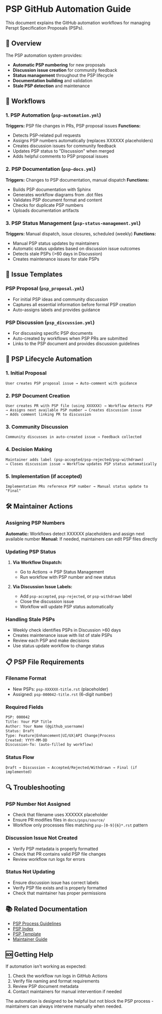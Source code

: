# PSP GitHub Automation Guide

This document explains the GitHub automation workflows for managing Perspt Specification Proposals (PSPs).

## 🎯 Overview

The PSP automation system provides:
- **Automatic PSP numbering** for new proposals
- **Discussion issue creation** for community feedback
- **Status management** throughout the PSP lifecycle
- **Documentation building** and validation
- **Stale PSP detection** and maintenance

## 🔧 Workflows

### 1. PSP Automation (`psp-automation.yml`)

**Triggers:** PSP file changes in PRs, PSP proposal issues
**Functions:**
- Detects PSP-related pull requests
- Assigns PSP numbers automatically (replaces XXXXXX placeholders)
- Creates discussion issues for community feedback
- Updates PSP status to "Discussion" when merged
- Adds helpful comments to PSP proposal issues

### 2. PSP Documentation (`psp-docs.yml`)

**Triggers:** Changes to PSP documentation, manual dispatch
**Functions:**
- Builds PSP documentation with Sphinx
- Generates workflow diagrams from .dot files
- Validates PSP document format and content
- Checks for duplicate PSP numbers
- Uploads documentation artifacts

### 3. PSP Status Management (`psp-status-management.yml`)

**Triggers:** Manual dispatch, issue closures, scheduled (weekly)
**Functions:**
- Manual PSP status updates by maintainers
- Automatic status updates based on discussion issue outcomes
- Detects stale PSPs (>60 days in Discussion)
- Creates maintenance issues for stale PSPs

## 📝 Issue Templates

### PSP Proposal (`psp_proposal.yml`)
- For initial PSP ideas and community discussion
- Captures all essential information before formal PSP creation
- Auto-assigns labels and provides guidance

### PSP Discussion (`psp_discussion.yml`)
- For discussing specific PSP documents
- Auto-created by workflows when PSP PRs are submitted
- Links to the PSP document and provides discussion guidelines

## 🔄 PSP Lifecycle Automation

### 1. Initial Proposal
```
User creates PSP proposal issue → Auto-comment with guidance
```

### 2. PSP Document Creation
```
User creates PR with PSP file (using XXXXXX) → Workflow detects PSP
→ Assigns next available PSP number → Creates discussion issue
→ Adds comment linking PR to discussion
```

### 3. Community Discussion
```
Community discusses in auto-created issue → Feedback collected
```

### 4. Decision Making
```
Maintainer adds label (psp-accepted/psp-rejected/psp-withdrawn)
→ Closes discussion issue → Workflow updates PSP status automatically
```

### 5. Implementation (if accepted)
```
Implementation PRs reference PSP number → Manual status update to "Final"
```

## 🛠️ Maintainer Actions

### Assigning PSP Numbers
**Automatic:** Workflows detect XXXXXX placeholders and assign next available number
**Manual:** If needed, maintainers can edit PSP files directly

### Updating PSP Status
1. **Via Workflow Dispatch:**
   - Go to Actions → PSP Status Management
   - Run workflow with PSP number and new status
   
2. **Via Discussion Issue Labels:**
   - Add `psp-accepted`, `psp-rejected`, or `psp-withdrawn` label
   - Close the discussion issue
   - Workflow will update PSP status automatically

### Handling Stale PSPs
- Weekly check identifies PSPs in Discussion >60 days
- Creates maintenance issue with list of stale PSPs
- Review each PSP and make decisions
- Use status update workflow to change status

## 📋 PSP File Requirements

### Filename Format
- New PSPs: `psp-XXXXXX-title.rst` (placeholder)
- Assigned: `psp-000042-title.rst` (6-digit number)

### Required Fields
```rst
PSP: 000042
Title: Your PSP Title
Author: Your Name (@github_username)
Status: Draft
Type: Feature|Enhancement|UI/UX|API Change|Process
Created: YYYY-MM-DD
Discussion-To: (auto-filled by workflow)
```

### Status Flow
```
Draft → Discussion → Accepted/Rejected/Withdrawn → Final (if implemented)
```

## 🔍 Troubleshooting

### PSP Number Not Assigned
- Check that filename uses XXXXXX placeholder
- Ensure PR modifies files in `docs/psps/source/`
- Workflow only processes files matching `psp-[0-9]{6}*.rst` pattern

### Discussion Issue Not Created
- Verify PSP metadata is properly formatted
- Check that PR contains valid PSP file changes
- Review workflow run logs for errors

### Status Not Updating
- Ensure discussion issue has correct labels
- Verify PSP file exists and is properly formatted
- Check that maintainer has proper permissions

## 📚 Related Documentation

- [PSP Process Guidelines](../docs/psps/source/psp-000001.rst)
- [PSP Index](../docs/psps/source/psp-000000.rst)
- [PSP Template](../docs/psps/source/psp-template.rst)
- [Maintainer Guide](../docs/psps/MAINTAINER_GUIDE.rst)

## 🆘 Getting Help

If automation isn't working as expected:
1. Check the workflow run logs in GitHub Actions
2. Verify file naming and format requirements
3. Review PSP document metadata
4. Contact maintainers for manual intervention if needed

The automation is designed to be helpful but not block the PSP process - maintainers can always intervene manually when needed.
